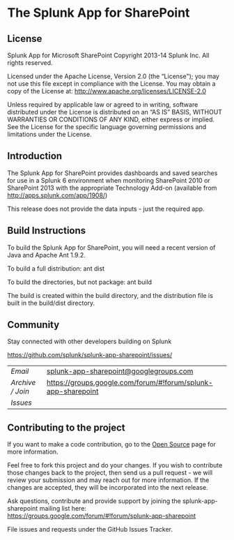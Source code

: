 ﻿# The Splunk App for SharePoint
## License

Splunk App for Microsoft SharePoint
Copyright 2013-14 Splunk Inc.  All rights reserved.

Licensed under the Apache License, Version 2.0 (the “License"); you may not use this file except in compliance with the License.
You may obtain a copy of the License at:   http://www.apache.org/licenses/LICENSE-2.0
 
Unless required by applicable law or agreed to in writing, software distributed under the License is distributed on an 
“AS IS” BASIS, WITHOUT WARRANTIES OR CONDITIONS OF ANY KIND, either express or implied.  See the License for the specific 
language governing permissions and limitations under the License.

## Introduction
The Splunk App for SharePoint provides dashboards and saved searches for use in a Splunk 6 environment when monitoring SharePoint
2010 or SharePoint 2013 with the appropriate Technology Add-on (available from http://apps.splunk.com/app/1908/)

This release does not provide the data inputs - just the required app.

## Build Instructions
To build the Splunk App for SharePoint, you will need a recent version of Java and Apache Ant 1.9.2.

To build a full distribution:
	ant dist

To build the directories, but not package:
	ant build
	
The build is created within the build directory, and the distribution file is built in the build/dist directory.

## Community

Stay connected with other developers building on Splunk

<table>
<tr>
<td><em>Email</em></td>
<td><a href="mailto:splunk-app-sharepoint@googlegroups.com">splunk-app-sharepoint@googlegroups.com</a></td>
</tr>
<tr>
<td><em>Archive / Join</em></td>
<td><a href="https://groups.google.com/forum/#!forum/splunk-app-sharepoint">https://groups.google.com/forum/#!forum/splunk-app-sharepoint</a></tr>
</tr>
<tr>
<td><em>Issues</em></td>
</td><a href="https://github.com/splunk/splunk-app-sharepoint/issues/">https://github.com/splunk/splunk-app-sharepoint/issues/</a></td>
</tr>
</table>

## Contributing to the project
If you want to make a code contribution, go to the [Open Source](http://dev.splunk.com/view/opensource/SP-CAAAEDM) page for more information.

Feel free to fork this project and do your changes.  If you wish to contribute those changes 
back to the project, then send us a pull request - we will review your submission and may reach
out for more information.  If the changes are accepted, they will be incorporated into the 
next release.

Ask questions, contribute and provide support by joining the splunk-app-sharepoint mailing list here:  
	https://groups.google.com/forum/#!forum/splunk-app-sharepoint

File issues and requests under the GitHub Issues Tracker.	
	
